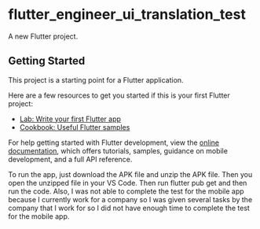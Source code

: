 # flutter_engineer_ui_translation_test

A new Flutter project.

## Getting Started

This project is a starting point for a Flutter application.

Here are a few resources to get you started if this is your first Flutter project:

- [Lab: Write your first Flutter app](https://docs.flutter.dev/get-started/codelab)
- [Cookbook: Useful Flutter samples](https://docs.flutter.dev/cookbook)

For help getting started with Flutter development, view the
[online documentation](https://docs.flutter.dev/), which offers tutorials,
samples, guidance on mobile development, and a full API reference.

To run the app, just download the APK file and unzip the APK file. Then you open the unzipped file in your VS Code. Then run flutter pub get and then run the code.
Also, I was not able to complete the test for the mobile app because I currently work for a company so I was given several tasks by the company that I work for so I did not have enough time to complete the 
test for the mobile app. 
